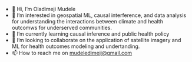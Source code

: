 - 👋 Hi, I’m Oladimeji Mudele
- 👀 I’m interested in geospatial ML, causal interference, and data analysis for understanding the interactions between climate and health outcomws for underserved communities.
- 🌱 I’m currently learning causal inference and public health policy
- 💞️ I’m looking to collaborate on the application of satellite imagery and ML for health outcomes modeling and undertanding.
- 📫 How to reach me on mudeledimeji@gmail.com

<!---
dimejimudele/dimejimudele is a ✨ special ✨ repository because its `README.md` (this file) appears on your GitHub profile.
You can click the Preview link to take a look at your changes.
--->
